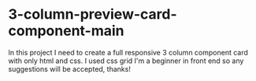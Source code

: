# 3-column-preview-card-component-main

In this project I need to create a full responsive 3 column component card with only html and css.
I used css grid
I'm a beginner in front end so any suggestions will be accepted, thanks!
